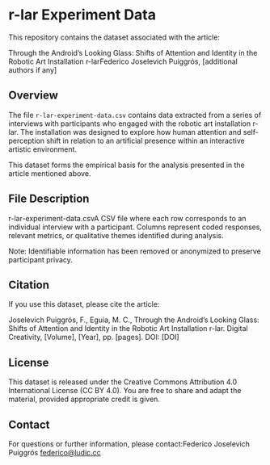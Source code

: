 # r-lar Experiment Data

This repository contains the dataset associated with the article:

Through the Android’s Looking Glass: Shifts of Attention and Identity in the Robotic Art Installation r-larFederico Joselevich Puiggrós, [additional authors if any]

## Overview

The file `r-lar-experiment-data.csv` contains data extracted from a series of interviews with participants who engaged with the robotic art installation r-lar. The installation was designed to explore how human attention and self-perception shift in relation to an artificial presence within an interactive artistic environment.

This dataset forms the empirical basis for the analysis presented in the article mentioned above.

## File Description

r-lar-experiment-data.csvA CSV file where each row corresponds to an individual interview with a participant. Columns represent coded responses, relevant metrics, or qualitative themes identified during analysis.

Note: Identifiable information has been removed or anonymized to preserve participant privacy.

## Citation

If you use this dataset, please cite the article:

Joselevich Puiggrós, F., Eguia, M. C., Through the Android’s Looking Glass: Shifts of Attention and Identity in the Robotic Art Installation r-lar. Digital Creativity, [Volume], [Year], pp. [pages]. DOI: [DOI]

## License

This dataset is released under the Creative Commons Attribution 4.0 International License (CC BY 4.0). You are free to share and adapt the material, provided appropriate credit is given.

## Contact

For questions or further information, please contact:Federico Joselevich Puiggrós federico@ludic.cc